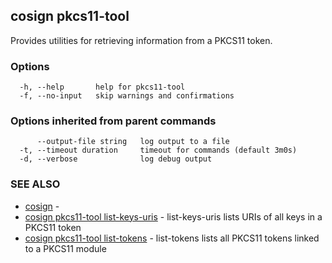 ## cosign pkcs11-tool

Provides utilities for retrieving information from a PKCS11 token.

### Options

```
  -h, --help       help for pkcs11-tool
  -f, --no-input   skip warnings and confirmations
```

### Options inherited from parent commands

```
      --output-file string   log output to a file
  -t, --timeout duration     timeout for commands (default 3m0s)
  -d, --verbose              log debug output
```

### SEE ALSO

* [cosign](cosign.md)	 - 
* [cosign pkcs11-tool list-keys-uris](cosign_pkcs11-tool_list-keys-uris.md)	 - list-keys-uris lists URIs of all keys in a PKCS11 token
* [cosign pkcs11-tool list-tokens](cosign_pkcs11-tool_list-tokens.md)	 - list-tokens lists all PKCS11 tokens linked to a PKCS11 module

